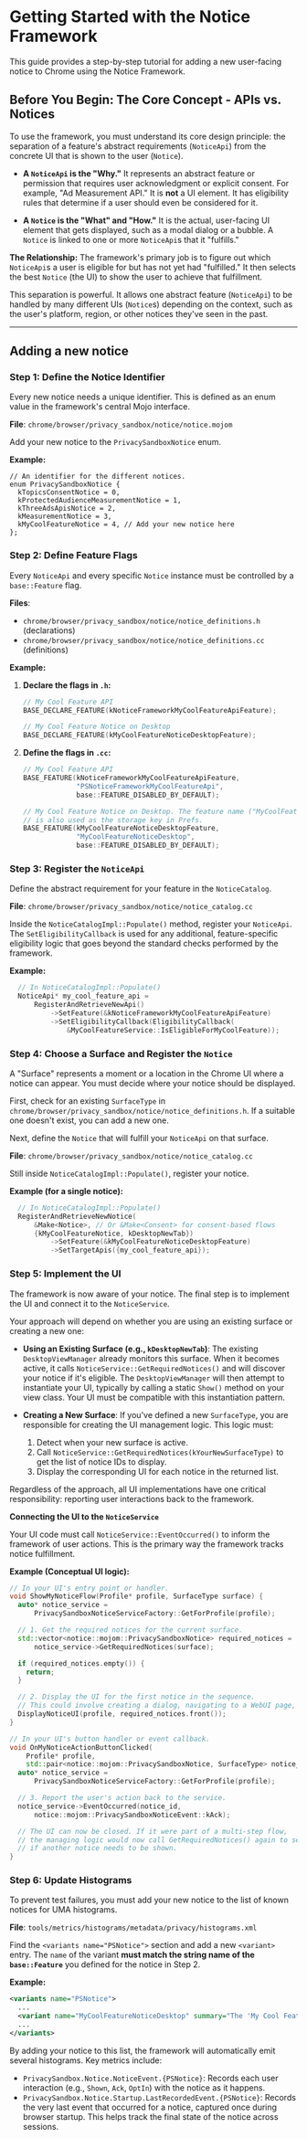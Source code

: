 # Getting Started with the Notice Framework

This guide provides a step-by-step tutorial for adding a new user-facing notice to Chrome using the Notice Framework.

## Before You Begin: The Core Concept - APIs vs. Notices

To use the framework, you must understand its core design principle: the separation of a feature's abstract requirements (`NoticeApi`) from the concrete UI that is shown to the user (`Notice`).

*   **A `NoticeApi` is the "Why."** It represents an abstract feature or permission that requires user acknowledgment or explicit consent. For example, "Ad Measurement API." It is **not** a UI element. It has eligibility rules that determine if a user should even be considered for it.

*   **A `Notice` is the "What" and "How."** It is the actual, user-facing UI element that gets displayed, such as a modal dialog or a bubble. A `Notice` is linked to one or more `NoticeApi`s that it "fulfills."

**The Relationship:** The framework's primary job is to figure out which `NoticeApi`s a user is eligible for but has not yet had "fulfilled." It then selects the best `Notice` (the UI) to show the user to achieve that fulfillment.

This separation is powerful. It allows one abstract feature (`NoticeApi`) to be handled by many different UIs (`Notice`s) depending on the context, such as the user's platform, region, or other notices they've seen in the past.

---
## Adding a new notice

### Step 1: Define the Notice Identifier

Every new notice needs a unique identifier. This is defined as an enum value in the framework's central Mojo interface.

**File**: `chrome/browser/privacy_sandbox/notice/notice.mojom`

Add your new notice to the `PrivacySandboxNotice` enum.

**Example:**
```mojom
// An identifier for the different notices.
enum PrivacySandboxNotice {
  kTopicsConsentNotice = 0,
  kProtectedAudienceMeasurementNotice = 1,
  kThreeAdsApisNotice = 2,
  kMeasurementNotice = 3,
  kMyCoolFeatureNotice = 4, // Add your new notice here
};
```

### Step 2: Define Feature Flags

Every `NoticeApi` and every specific `Notice` instance must be controlled by a `base::Feature` flag.

**Files**:
*   `chrome/browser/privacy_sandbox/notice/notice_definitions.h` (declarations)
*   `chrome/browser/privacy_sandbox/notice/notice_definitions.cc` (definitions)

**Example:**

1.  **Declare the flags in `.h`:**
    ```cpp
    // My Cool Feature API
    BASE_DECLARE_FEATURE(kNoticeFrameworkMyCoolFeatureApiFeature);

    // My Cool Feature Notice on Desktop
    BASE_DECLARE_FEATURE(kMyCoolFeatureNoticeDesktopFeature);
    ```

2.  **Define the flags in `.cc`:**
    ```cpp
    // My Cool Feature API
    BASE_FEATURE(kNoticeFrameworkMyCoolFeatureApiFeature,
                 "PSNoticeFrameworkMyCoolFeatureApi",
                 base::FEATURE_DISABLED_BY_DEFAULT);

    // My Cool Feature Notice on Desktop. The feature name ("MyCoolFeatureNoticeDesktop")
    // is also used as the storage key in Prefs.
    BASE_FEATURE(kMyCoolFeatureNoticeDesktopFeature,
                 "MyCoolFeatureNoticeDesktop",
                 base::FEATURE_DISABLED_BY_DEFAULT);
    ```

### Step 3: Register the `NoticeApi`

Define the abstract requirement for your feature in the `NoticeCatalog`.

**File**: `chrome/browser/privacy_sandbox/notice/notice_catalog.cc`

Inside the `NoticeCatalogImpl::Populate()` method, register your `NoticeApi`. The `SetEligibilityCallback` is used for any additional, feature-specific eligibility logic that goes beyond the standard checks performed by the framework.

**Example:**
```cpp
  // In NoticeCatalogImpl::Populate()
  NoticeApi* my_cool_feature_api =
      RegisterAndRetrieveNewApi()
          ->SetFeature(&kNoticeFrameworkMyCoolFeatureApiFeature)
          ->SetEligibilityCallback(EligibilityCallback(
              &MyCoolFeatureService::IsEligibleForMyCoolFeature));
```

### Step 4: Choose a Surface and Register the `Notice`

A "Surface" represents a moment or a location in the Chrome UI where a notice can appear. You must decide where your notice should be displayed.

First, check for an existing `SurfaceType` in `chrome/browser/privacy_sandbox/notice/notice_definitions.h`. If a suitable one doesn't exist, you can add a new one.

Next, define the `Notice` that will fulfill your `NoticeApi` on that surface.

**File**: `chrome/browser/privacy_sandbox/notice/notice_catalog.cc`

Still inside `NoticeCatalogImpl::Populate()`, register your notice.

**Example (for a single notice):**
```cpp
  // In NoticeCatalogImpl::Populate()
  RegisterAndRetrieveNewNotice(
      &Make<Notice>, // Or &Make<Consent> for consent-based flows
      {kMyCoolFeatureNotice, kDesktopNewTab})
          ->SetFeature(&kMyCoolFeatureNoticeDesktopFeature)
          ->SetTargetApis({my_cool_feature_api});
```

### Step 5: Implement the UI

The framework is now aware of your notice. The final step is to implement the UI and connect it to the `NoticeService`.

Your approach will depend on whether you are using an existing surface or creating a new one:

*   **Using an Existing Surface (e.g., `kDesktopNewTab`)**: The existing `DesktopViewManager` already monitors this surface. When it becomes active, it calls `NoticeService::GetRequiredNotices()` and will discover your notice if it's eligible. The `DesktopViewManager` will then attempt to instantiate your UI, typically by calling a static `Show()` method on your view class. Your UI must be compatible with this instantiation pattern.

*   **Creating a New Surface**: If you've defined a new `SurfaceType`, you are responsible for creating the UI management logic. This logic must:
    1.  Detect when your new surface is active.
    2.  Call `NoticeService::GetRequiredNotices(kYourNewSurfaceType)` to get the list of notice IDs to display.
    3.  Display the corresponding UI for each notice in the returned list.

Regardless of the approach, all UI implementations have one critical responsibility: reporting user interactions back to the framework.

**Connecting the UI to the `NoticeService`**

Your UI code must call `NoticeService::EventOccurred()` to inform the framework of user actions. This is the primary way the framework tracks notice fulfillment.

**Example (Conceptual UI logic):**
```cpp
// In your UI's entry point or handler.
void ShowMyNoticeFlow(Profile* profile, SurfaceType surface) {
  auto* notice_service =
      PrivacySandboxNoticeServiceFactory::GetForProfile(profile);

  // 1. Get the required notices for the current surface.
  std::vector<notice::mojom::PrivacySandboxNotice> required_notices =
      notice_service->GetRequiredNotices(surface);

  if (required_notices.empty()) {
    return;
  }

  // 2. Display the UI for the first notice in the sequence.
  // This could involve creating a dialog, navigating to a WebUI page, etc.
  DisplayNoticeUI(profile, required_notices.front());
}

// In your UI's button handler or event callback.
void OnMyNoticeActionButtonClicked(
    Profile* profile,
    std::pair<notice::mojom::PrivacySandboxNotice, SurfaceType> notice_id) {
  auto* notice_service =
      PrivacySandboxNoticeServiceFactory::GetForProfile(profile);

  // 3. Report the user's action back to the service.
  notice_service->EventOccurred(notice_id,
      notice::mojom::PrivacySandboxNoticeEvent::kAck);

  // The UI can now be closed. If it were part of a multi-step flow,
  // the managing logic would now call GetRequiredNotices() again to see
  // if another notice needs to be shown.
}
```

### Step 6: Update Histograms

To prevent test failures, you must add your new notice to the list of known notices for UMA histograms.

**File**: `tools/metrics/histograms/metadata/privacy/histograms.xml`

Find the `<variants name="PSNotice">` section and add a new `<variant>` entry. The `name` of the variant **must match the string name of the `base::Feature`** you defined for the notice in Step 2.

**Example:**
```xml
<variants name="PSNotice">
  ...
  <variant name="MyCoolFeatureNoticeDesktop" summary="The 'My Cool Feature' notice on desktop."/>
  ...
</variants>
```

By adding your notice to this list, the framework will automatically emit several histograms. Key metrics include:

*   `PrivacySandbox.Notice.NoticeEvent.{PSNotice}`: Records each user interaction (e.g., `Shown`, `Ack`, `OptIn`) with the notice as it happens.
*   `PrivacySandbox.Notice.Startup.LastRecordedEvent.{PSNotice}`: Records the very last event that occurred for a notice, captured once during browser startup. This helps track the final state of the notice across sessions.
